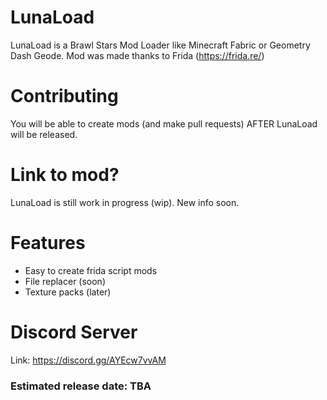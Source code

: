 # LunaLoad
LunaLoad is a Brawl Stars Mod Loader like Minecraft Fabric or Geometry Dash Geode. 
Mod was made thanks to Frida (https://frida.re/)

# Contributing
You will be able to create mods (and make pull requests) AFTER LunaLoad will be released.

# Link to mod?
LunaLoad is still work in progress (wip). New info soon.

# Features
- Easy to create frida script mods
- File replacer (soon)
- Texture packs (later)

# Discord Server
Link: https://discord.gg/AYEcw7vvAM

### Estimated release date: TBA

